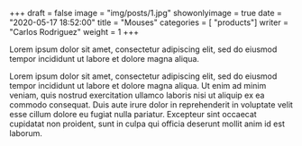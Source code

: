 +++
draft = false
image = "img/posts/1.jpg"
showonlyimage = true
date = "2020-05-17 18:52:00"
title = "Mouses"
categories = [ "products"]
writer = "Carlos Rodriguez"
weight = 1
+++

Lorem ipsum dolor sit amet, consectetur adipiscing elit, sed do eiusmod tempor incididunt ut labore et dolore magna aliqua. 

<!--more-->

Lorem ipsum dolor sit amet, consectetur adipiscing elit, sed do eiusmod tempor incididunt ut labore et dolore magna aliqua. Ut enim ad minim veniam, quis nostrud exercitation ullamco laboris nisi ut aliquip ex ea commodo consequat. Duis aute irure dolor in reprehenderit in voluptate velit esse cillum dolore eu fugiat nulla pariatur. Excepteur sint occaecat cupidatat non proident, sunt in culpa qui officia deserunt mollit anim id est laborum.